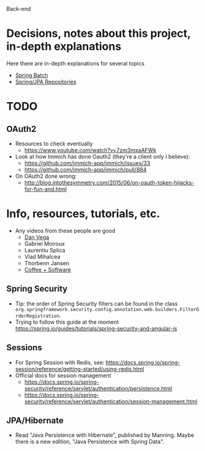 Back-end

# Decisions, notes about this project, in-depth explanations

Here there are in-depth explanations for several topics

- [Spring Batch](docs/spring-batch.md)
- [Spring/JPA Repositories](docs/repositories.md)

# TODO

## OAuth2

- Resources to check eventually
    - https://www.youtube.com/watch?v=7zm3mxaAFWk
- Look at how Immich has done Oauth2 (they're a client only I believe):
    - https://github.com/immich-app/immich/issues/33
    - https://github.com/immich-app/immich/pull/884
- On OAuth2 done wrong:
    - http://blog.intothesymmetry.com/2015/06/on-oauth-token-hijacks-for-fun-and.html

# Info, resources, tutorials, etc.

- Any videos from these people are good
    - [Dan Vega](https://www.youtube.com/@DanVega/videos)
    - Gabriel Moiroux
    - Laurentiu Splica
    - Vlad Mihalcea
    - Thorbenn Jansen
    - [Coffee + Software](https://www.youtube.com/@coffeesoftware/videos)

## Spring Security

- Tip: the order of Spring Security filters can be found in the class
  ` org.springframework.security.config.annotation.web.builders.FilterOrderRegistration`.
- Trying to follow this guide at the moment https://spring.io/guides/tutorials/spring-security-and-angular-js

## Sessions

- For Spring Session with Redis, see: https://docs.spring.io/spring-session/reference/getting-started/using-redis.html
- Official docs for session management
    - https://docs.spring.io/spring-security/reference/servlet/authentication/persistence.html
    - https://docs.spring.io/spring-security/reference/servlet/authentication/session-management.html

## JPA/Hibernate

- Read "Java Persistence with Hibernate", published by Manning. Maybe there is a new edition, "Java Persistence with
  Spring Data".
